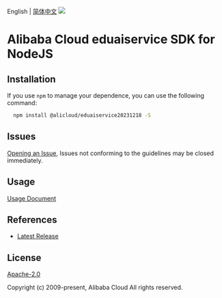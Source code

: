 English | [简体中文](README-CN.md)
![](https://aliyunsdk-pages.alicdn.com/icons/AlibabaCloud.svg)

# Alibaba Cloud eduaiservice SDK for NodeJS

## Installation
If you use `npm` to manage your dependence, you can use the following command:

```sh
  npm install @alicloud/eduaiservice20231218 -S
```

## Issues
[Opening an Issue](https://github.com/aliyun/alibabacloud-typescript-sdk/issues/new), Issues not conforming to the guidelines may be closed immediately.

## Usage
[Usage Document](https://github.com/aliyun/alibabacloud-typescript-sdk/blob/master/docs/Usage-EN.md#quick-examples)

## References
* [Latest Release](https://github.com/aliyun/alibabacloud-typescript-sdk/)

## License
[Apache-2.0](http://www.apache.org/licenses/LICENSE-2.0)

Copyright (c) 2009-present, Alibaba Cloud All rights reserved.
